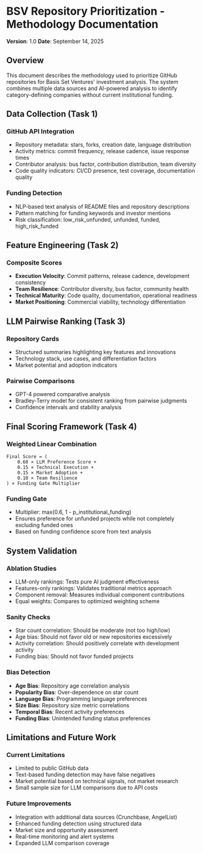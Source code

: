 # BSV Repository Prioritization - Methodology Documentation
**Version**: 1.0
**Date**: September 14, 2025

## Overview
This document describes the methodology used to prioritize GitHub repositories 
for Basis Set Ventures' investment analysis. The system combines multiple data 
sources and AI-powered analysis to identify category-defining companies without 
current institutional funding.

## Data Collection (Task 1)
### GitHub API Integration
- Repository metadata: stars, forks, creation date, language distribution
- Activity metrics: commit frequency, release cadence, issue response times
- Contributor analysis: bus factor, contribution distribution, team diversity
- Code quality indicators: CI/CD presence, test coverage, documentation quality

### Funding Detection
- NLP-based text analysis of README files and repository descriptions
- Pattern matching for funding keywords and investor mentions
- Risk classification: low_risk_unfunded, unfunded, funded, high_risk_funded

## Feature Engineering (Task 2)
### Composite Scores
- **Execution Velocity**: Commit patterns, release cadence, development consistency
- **Team Resilience**: Contributor diversity, bus factor, community health
- **Technical Maturity**: Code quality, documentation, operational readiness
- **Market Positioning**: Commercial viability, technology differentiation

## LLM Pairwise Ranking (Task 3)
### Repository Cards
- Structured summaries highlighting key features and innovations
- Technology stack, use cases, and differentiation factors
- Market potential and adoption indicators

### Pairwise Comparisons
- GPT-4 powered comparative analysis
- Bradley-Terry model for consistent ranking from pairwise judgments
- Confidence intervals and stability analysis

## Final Scoring Framework (Task 4)
### Weighted Linear Combination
```
Final Score = (
    0.60 × LLM Preference Score +
    0.15 × Technical Execution +
    0.15 × Market Adoption +
    0.10 × Team Resilience
) × Funding Gate Multiplier
```

### Funding Gate
- Multiplier: max(0.6, 1 - p_institutional_funding)
- Ensures preference for unfunded projects while not completely excluding funded ones
- Based on funding confidence score from text analysis

## System Validation
### Ablation Studies
- LLM-only rankings: Tests pure AI judgment effectiveness
- Features-only rankings: Validates traditional metrics approach
- Component removal: Measures individual component contributions
- Equal weights: Compares to optimized weighting scheme

### Sanity Checks
- Star count correlation: Should be moderate (not too high/low)
- Age bias: Should not favor old or new repositories excessively
- Activity correlation: Should positively correlate with development activity
- Funding bias: Should not favor funded projects

### Bias Detection
- **Age Bias**: Repository age correlation analysis
- **Popularity Bias**: Over-dependence on star count
- **Language Bias**: Programming language preferences
- **Size Bias**: Repository size metric correlations
- **Temporal Bias**: Recent activity preferences
- **Funding Bias**: Unintended funding status preferences

## Limitations and Future Work
### Current Limitations
- Limited to public GitHub data
- Text-based funding detection may have false negatives
- Market potential based on technical signals, not market research
- Small sample size for LLM comparisons due to API costs

### Future Improvements
- Integration with additional data sources (Crunchbase, AngelList)
- Enhanced funding detection using structured data
- Market size and opportunity assessment
- Real-time monitoring and alert systems
- Expanded LLM comparison coverage